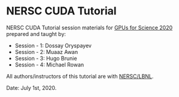 # NERSC CUDA Tutorial

NERSC CUDA Tutorial session materials for [GPUs for Science 2020](https://www.nersc.gov/users/training/gpus-for-science/gpus-for-science-2020/) prepared and taught by:

* Session - 1: Dossay Oryspayev
* Session - 2: Muaaz Awan
* Session - 3: Hugo Brunie
* Session - 4: Michael Rowan

All authors/instructors of this tutorial are with [NERSC/LBNL](https://www.nersc.gov/).

Date: July 1st, 2020.
